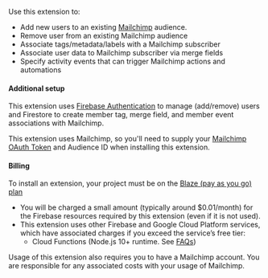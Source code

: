 Use this extension to:
 - Add new users to an existing [Mailchimp](https://mailchimp.com) audience.
 - Remove user from an existing Mailchimp audience
 - Associate tags/metadata/labels with a Mailchimp subscriber
 - Associate user data to Mailchimp subscriber via merge fields
 - Specify activity events that can trigger Mailchimp actions and automations 

#### Additional setup

This extension uses [Firebase Authentication](https://firebase.google.com/docs/auth) to manage (add/remove) users and Firestore to create member tag, merge field, and member event associations with Mailchimp.

This extension uses Mailchimp, so you'll need to supply your [Mailchimp OAuth Token](http://firebase.mailchimp.com/index.html) and Audience ID when installing this extension.

#### Billing
 
To install an extension, your project must be on the [Blaze (pay as you go) plan](https://firebase.google.com/pricing)
 
- You will be charged a small amount (typically around $0.01/month) for the Firebase resources required by this extension (even if it is not used).
- This extension uses other Firebase and Google Cloud Platform services, which have associated charges if you exceed the service’s free tier:
  - Cloud Functions (Node.js 10+ runtime. See [FAQs](https://firebase.google.com/support/faq#expandable-24))

Usage of this extension also requires you to have a Mailchimp account. You are responsible for any associated costs with your usage of Mailchimp.
